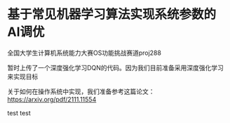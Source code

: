 # 基于常见机器学习算法实现系统参数的AI调优
全国大学生计算机系统能力大赛OS功能挑战赛道proj288

暂时上传了一个深度强化学习DQN的代码。因为我们目前准备采用深度强化学习来实现目标

关于如何在操作系统中实现，我们准备参考这篇论文：https://arxiv.org/pdf/2111.11554

test
test